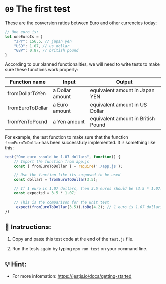# `09` The first test

These are the conversion ratios between Euro and other currencies today:

```js
// One euro is:
let oneEuroIs = {
    "JPY": 156.5, // japan yen
    "USD": 1.07, // us dollar
    "GBP": 0.87, // british pound
}
```

According to our planned functionalities, we will need to write tests to make sure these functions work properly:

| Function name     | Input             | Output                            |
| ----------------- | ----------------- | ----------------------------------|
| fromDollarToYen   | a Dollar amount   | equivalent amount in Japan YEN    |
| fromEuroToDollar  | a Euro amount     | equivalent amount in US Dollar    |
| fromYenToPound    | a Yen amount      | equivalent amount in British Pound|

For example, the test function to make sure that the function `fromEuroToDollar` has been successfully implemented. It is something like this:

```js
test("One euro should be 1.07 dollars", function() {
    // Import the function from app.js
    const { fromEuroToDollar } = require('./app.js');

    // Use the function like its supposed to be used
    const dollars = fromEuroToDollar(3.5);

    // If 1 euro is 1.07 dollars, then 3.5 euros should be (3.5 * 1.07)
    const expected = 3.5 * 1.07; 
    
    // This is the comparison for the unit test
     expect(fromEuroToDollar(3.5)).toBe(4.2); // 1 euro is 1.07 dollars, then 3.5 euros should be = (3.5 * 1.07)
})
```

## 📝 Instructions:

1. Copy and paste this test code at the end of the `test.js` file.

2. Run the tests again by typing `npm run test` on your command line.

## 💡 Hint:

+ For more information: https://jestjs.io/docs/getting-started
